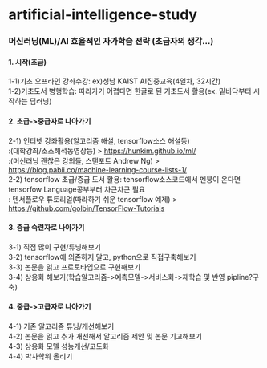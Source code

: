 # artificial-intelligence-study

### 머신러닝(ML)/AI 효율적인 자가학습 전략 (초급자의 생각...)

#### 1. 시작(초급)  
1-1)기초 오프라인 강좌수강: ex)성남 KAIST AI집중교육(4일차, 32시간)  
1-2)기초도서 병행학습: 따라가기 어렵다면 한글로 된 기초도서 활용(ex. 밑바닥부터 시작하는 딥러닝)  

#### 2. 초급->중급자로 나아가기  
2-1) 인터넷 강좌활용(알고리즘 해설, tensorflow소스 해설등)     
 :(대학강좌/소스해석동영상등) > https://hunkim.github.io/ml/     
 :(머신러닝 괜찮은 강의들, 스탠포트 Andrew Ng) > https://blog.pabii.co/machine-learning-course-lists-1/  
2-2) tensorflow 초급/중급 도서 활용: tensorflow소스코드에서 멘붕이 온다면 tensorfow Language공부부터 차근차근 필요  
 : 텐서플로우 튜토리얼(따라하기 쉬운 tensorflow 예제) > https://github.com/golbin/TensorFlow-Tutorials  
 
#### 3. 중급 숙련자로 나아가기  
3-1) 직접 많이 구현/튜닝해보기  
3-2) tensorflow에 의존하지 말고, python으로 직접구축해보기  
3-3) 논문을 읽고 프로토타입으로 구현해보기  
3-4) 상용화 해보기(학습알고리즘->예측모델->서비스화->재학습 및 반영 pipline?구축)  
  
#### 4. 중급->고급자로 나아가기  
4-1) 기존 알고리즘 튜닝/개선해보기  
4-2) 논문을 읽고 추가 개선해서 알고리즘 제안 및 논문 기고해보기  
4-3) 상용화 모델 성능개선/고도화  
4-4) 박사학위 올리기  
